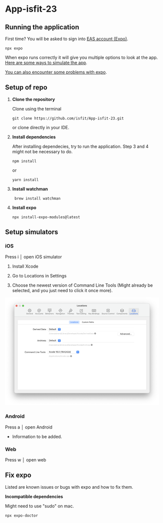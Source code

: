 # App-isfit-23

## Running the application

First time? You will be asked to sign into [EAS account (Expo)](https://expo.dev/signup).

```
npx expo
```

When expo runs correctly it will give you multiple options to look at the app. [Here are some ways to simulate the app](#setup-simulators).

[You can also encounter some problems with expo](#fix-expo).

## Setup of repo

1. **Clone the repository**

   Clone using the terminal

   ```
   git clone https://github.com/isfit/App-isfit-23.git
   ```

   or clone directly in your IDE.

2. **Install dependencies**

   After installing dependecies, try to run the application. Step 3 and 4 might not be necessary to do.

   ```
   npm install
   ```

   or

   ```
   yarn install
   ```

3. **Install watchman**

   ```
    brew install watchman
   ```

4. **Install expo**
   ```
   npx install-expo-modules@latest
   ```

## Setup simulators

### iOS

Press i │ open iOS simulator

1. Install Xcode

2. Go to Locations in Settings

3. Choose the newest version of Command Line Tools (Might already be selected, and you just need to click it once more).

![Image of xcode settings](/src/assets/SetupGuide/xcodeSettingsLocations.png)

### Android

Press a │ open Android

- Information to be added.

### Web

Press w │ open web

## Fix expo

Listed are known issues or bugs with expo and how to fix them.

**Incompatible dependencies**

Might need to use "sudo" on mac.

```
npx expo-doctor
```
